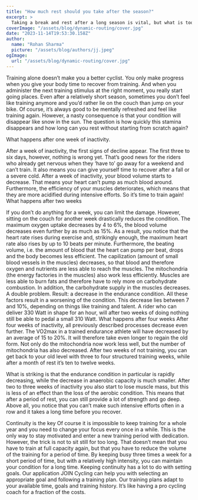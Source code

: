 ```yaml
---
title: "How much rest should you take after the season?"
excerpt: >
  Taking a break and rest after a long season is vital, but what is too long. How fast will your build up stamina fade away? Read all about it!
coverImage: "/assets/blog/dynamic-routing/cover.jpg"
date: "2023-11-14T19:53:30.158Z"
author:
  name: "Rohan Sharma"
  picture: "/assets/blog/authors/jj.jpeg"
ogImage:
  url: "/assets/blog/dynamic-routing/cover.jpg"
---
```


Training alone doesn’t make you a better cyclist. You only make progress when you give your body time to recover from training. And when you administer the next training stimulus at the right moment, you really start going places. Even after a relatively short season, sometimes you don’t feel like training anymore and you’d rather lie on the couch than jump on your bike. Of course, it’s always good to be mentally refreshed and feel like training again. However, a nasty consequence is that your condition will disappear like snow in the sun. The question is how quickly this stamina disappears and how long can you rest without starting from scratch again?

What happens after one week of inactivity.


After a week of inactivity, the first signs of decline appear. The first three to six days, however, nothing is wrong yet. That’s good news for the riders who already get nervous when they ‘have to’ go away for a weekend and can’t train. It also means you can give yourself time to recover after a fall or a severe cold.
After a week of inactivity, your blood volume starts to decrease. That means your heart can’t pump as much blood around. Furthermore, the efficiency of your muscles deteriorates, which means that they are more acidified during intensive efforts. So it’s time to train again!
What happens after two weeks


If you don’t do anything for a week, you can limit the damage. However, sitting on the couch for another week drastically reduces the condition. The maximum oxygen uptake decreases by 4 to 6%, the blood volume decreases even further by as much as 15%. As a result, you notice that the heart rate rises during exercise and, strikingly enough, the maximum heart rate also rises by up to 10 beats per minute. Furthermore, the beating volume, i.e. the amount of blood that the heart can pump per beat, drops  and the body becomes less efficient. The capilization (amount of small blood vessels in the muscles) decreases, so that blood and therefore oxygen and nutrients are less able to reach the muscles. The mitochondria (the energy factories in the muscles) also work less efficiently. Muscles are less able to burn fats and therefore have to rely more on carbohydrate combustion. In addition, the carbohydrate supply in the muscles decreases. A double problem.
Result: a decrease in the endurance condition. All these factors result in a worsening of the condition. This decrease lies between 7 and 10%, depending on things like training and talent. A rider who can deliver 330 Watt in shape for an hour, will after two weeks of doing nothing  still be able to pedal a small 310 Watt.
What happens after four weeks
After four weeks of inactivity, all previously described processes decrease even further. The VO2max in a trained endurance athlete will have decreased by an average of 15 to 20%. It will therefore take even longer to regain the old form. Not only do the mitochondria now work less well, but the number of mitochondria has also decreased. After two weeks of not training, you can get back to your old level with three to four structured training weeks, while after a month of rest it’s ten to twelve weeks.

What is striking is that the endurance condition in particular is rapidly decreasing, while the decrease in anaerobic capacity is much smaller. After two to three weeks of inactivity you also start to lose muscle mass, but this is less of an effect than the loss of the aerobic condition. This means that after a period of rest, you can still provide a lot of strength and go deep. Above all, you notice that you can’t make such intensive efforts often in a row and it takes a long time before you recover.

Continuity is the key
Of course it is impossible to keep training for a whole year and you need to change your focus every once in a while. This is the only way to stay motivated and enter a new training period with dedication. However, the trick is not to sit still for too long. That doesn’t mean that you have to train at full capacity again, but that you have to reduce the volume of the training for a period of time. By keeping busy three times a week for a short period of time, but with a relatively high intensity, you can maintain your condition for a long time.
Keeping continuity has a lot to do with setting goals. Our application JOIN Cycling can help you with selecting an appropriate goal and following a training plan. Our training plans adapt to your available time, goals and training history. It’s like having a pro cycling coach for a fraction of the costs.